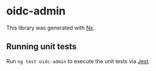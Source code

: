 # oidc-admin

This library was generated with [Nx](https://nx.dev).

## Running unit tests

Run `ng test oidc-admin` to execute the unit tests via [Jest](https://jestjs.io).
